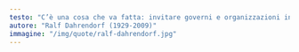 ```yaml
---
testo: "C’è una cosa che va fatta: invitare governi e organizzazioni internazionali a integrare le cifre del prodotto nazionale lordo con altre informazioni concernenti le linee di tendenza della sperequazione sociale, delle opportunità misurabili, nonché dei diritti umani e delle libertà; alla cifra nuda e cruda, e spesso fuorviante, deve subentrare un’analisi più appropriata della ricchezza."
autore: "Ralf Dahrendorf (1929-2009)"
immagine: "/img/quote/ralf-dahrendorf.jpg"
---
```

